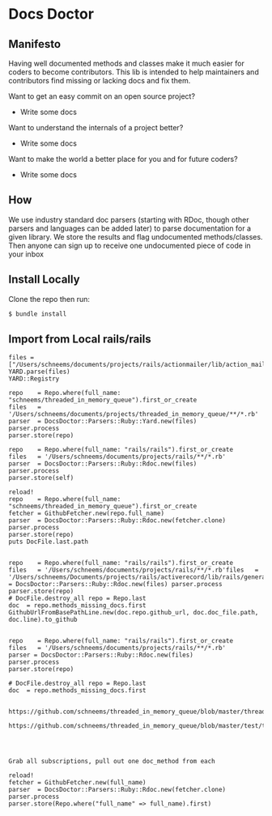 # Docs Doctor

## Manifesto

Having well documented methods and classes make it much easier for coders to become contributors. This lib is intended to help maintainers and contributors find missing or lacking docs and fix them.

Want to get an easy commit on an open source project?

- Write some docs

Want to understand the internals of a project better?

- Write some docs

Want to make the world a better place for you and for future coders?

- Write some docs

## How

We use industry standard doc parsers (starting with RDoc, though other parsers and languages can be added later) to parse documentation for a given library. We store the results and flag undocumented methods/classes. Then anyone can sign up to receive one undocumented piece of code in your inbox

## Install Locally

Clone the repo then run:

```sh
$ bundle install
```

## Import from Local rails/rails

```
files = ["/Users/schneems/documents/projects/rails/actionmailer/lib/action_mailer/base.rb"]
YARD.parse(files)
YARD::Registry
```

```
repo    = Repo.where(full_name: "schneems/threaded_in_memory_queue").first_or_create
files   = '/Users/schneems/documents/projects/threaded_in_memory_queue/**/*.rb'
parser  = DocsDoctor::Parsers::Ruby::Yard.new(files)
parser.process
parser.store(repo)
```

```
repo    = Repo.where(full_name: "rails/rails").first_or_create
files   = '/Users/schneems/documents/projects/rails/**/*.rb'
parser  = DocsDoctor::Parsers::Ruby::Rdoc.new(files)
parser.process
parser.store(self)

```

```
reload!
repo    = Repo.where(full_name: "schneems/threaded_in_memory_queue").first_or_create
fetcher = GithubFetcher.new(repo.full_name)
parser  = DocsDoctor::Parsers::Ruby::Rdoc.new(fetcher.clone)
parser.process
parser.store(repo)
puts DocFile.last.path


repo    = Repo.where(full_name: "rails/rails").first_or_create
files   = '/Users/schneems/documents/projects/rails/**/*.rb'files   = '/Users/schneems/Documents/projects/rails/activerecord/lib/rails/generators/active_record/model/model_generator.rb'parser  = DocsDoctor::Parsers::Ruby::Rdoc.new(files) parser.process parser.store(repo)
# DocFile.destroy_all repo = Repo.last
doc  = repo.methods_missing_docs.first
GithubUrlFromBasePathLine.new(doc.repo.github_url, doc.doc_file.path, doc.line).to_github


repo    = Repo.where(full_name: "rails/rails").first_or_create
files   = '/Users/schneems/documents/projects/rails/**/*.rb'
parser = DocsDoctor::Parsers::Ruby::Rdoc.new(files)
parser.process
parser.store(repo)

# DocFile.destroy_all repo = Repo.last
doc  = repo.methods_missing_docs.first


https://github.com/schneems/threaded_in_memory_queue/blob/master/threaded_in_memory_queue/test/threaded_in_memory_queue/master_test.rb/#L5

https://github.com/schneems/threaded_in_memory_queue/blob/master/test/threaded_in_memory_queue/master_test.rb#L5




Grab all subscriptions, pull out one doc_method from each

```







```
reload!
fetcher = GithubFetcher.new(full_name)
parser  = DocsDoctor::Parsers::Ruby::Rdoc.new(fetcher.clone)
parser.process
parser.store(Repo.where("full_name" => full_name).first)
```